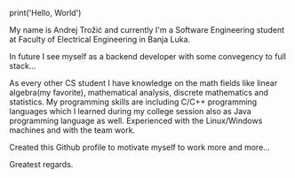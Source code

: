 print('Hello, World')

My name is Andrej Trožić and currently I'm a Software Engineering student at 
Faculty of Electrical Engineering in Banja Luka.

In future I see myself as a backend developer
with some convegency to full stack...

As every other CS student I have knowledge on the math fields like linear algebra(my favorite), mathematical analysis, discrete mathematics and statistics.
My programming skills are including C/C++ programming languages which I learned during my college session also 
as Java programming language as well.
Experienced with the Linux/Windows machines and with the team work.

Created this Github profile to motivate myself to work more and more...

Greatest regards.
